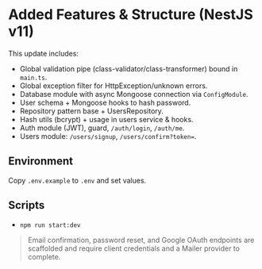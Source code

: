 # Added Features & Structure (NestJS v11)

This update includes:
- Global validation pipe (class-validator/class-transformer) bound in `main.ts`.
- Global exception filter for HttpException/unknown errors.
- Database module with async Mongoose connection via `ConfigModule`.
- User schema + Mongoose hooks to hash password.
- Repository pattern base + UsersRepository.
- Hash utils (bcrypt) + usage in users service & hooks.
- Auth module (JWT), guard, `/auth/login`, `/auth/me`.
- Users module: `/users/signup`, `/users/confirm?token=`.

## Environment
Copy `.env.example` to `.env` and set values.

## Scripts
- `npm run start:dev`

> Email confirmation, password reset, and Google OAuth endpoints are scaffolded and require client credentials and a Mailer provider to complete.